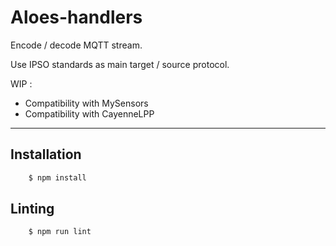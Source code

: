 # Aloes-handlers

Encode / decode MQTT stream.

Use IPSO standards as main target / source protocol.

WIP :

-   Compatibility with MySensors
-   Compatibility with CayenneLPP

---

## Installation

```bash
	$ npm install
```

## Linting

```bash
	$ npm run lint
```